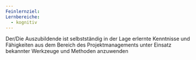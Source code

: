 ```yaml
---
Feinlernziel: 
Lernbereiche:
  - kognitiv
---
```

Der/Die Auszubildende ist selbstständig in der Lage erlernte Kenntnisse und Fähigkeiten aus dem Bereich des Projektmanagements unter Einsatz bekannter Werkzeuge und Methoden anzuwenden